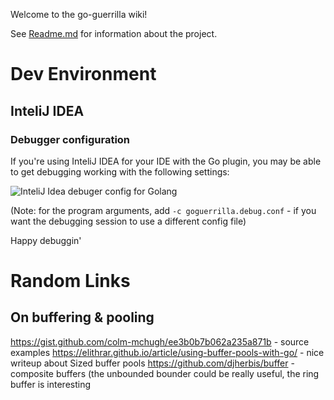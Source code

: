 Welcome to the go-guerrilla wiki!

See [Readme.md](https://github.com/flashmob/go-guerrilla) for information about the project.


# Dev Environment

## InteliJ IDEA

### Debugger configuration

If you're using InteliJ IDEA for your IDE with the Go plugin, you may be able to get debugging working with the following settings:

![InteliJ Idea debuger config for Golang](https://raw.githubusercontent.com/wiki/flashmob/go-guerrilla/go-guerrilla-debug.png)

(Note: for the program arguments, add `-c goguerrilla.debug.conf` - if you want the debugging session to use a different config file)

Happy debuggin'

# Random Links

## On buffering & pooling

https://gist.github.com/colm-mchugh/ee3b0b7b062a235a871b - source examples 
https://elithrar.github.io/article/using-buffer-pools-with-go/ - nice writeup about Sized buffer pools 
https://github.com/djherbis/buffer - composite buffers (the unbounded bounder could be really useful, the ring buffer is interesting